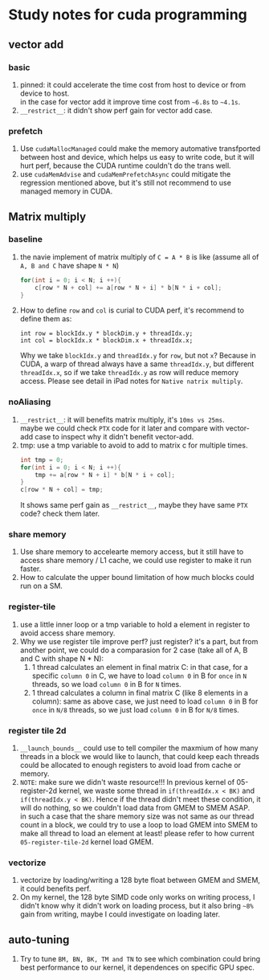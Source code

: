 # Study notes for cuda programming

## vector add
### basic
1. pinned: it could accelerate the time cost from host to device or from device to host.  
in the case for vector add it improve time cost from `~6.8s` to `~4.1s`.
2. `__restrict__`: it didn't show perf gain for vector add case.

### prefetch
1. Use `cudaMallocManaged` could make the memory automative transfported between host and device, which helps us easy to write code, but it will hurt perf, because the CUDA runtime couldn't do the trans well.
2. use `cudaMemAdvise` and `cudaMemPrefetchAsync` could mitigate the regression mentioned above, but it's still not recommend to use managed memory in CUDA.

## Matrix multiply
### baseline
1. the navie implement of matrix multiply of `C = A * B` is like (assume all of `A, B and C` have shape `N * N`)  
    ```cpp
    for(int i = 0; i < N; i ++){
        c[row * N + col] += a[row * N + i] * b[N * i + col];
    }
    ```
2. How to define `row` and `col` is curial to CUDA perf, it's recommend to define them as:
    ```
    int row = blockIdx.y * blockDim.y + threadIdx.y;
    int col = blockIdx.x * blockDim.x + threadIdx.x;
    ```
    Why we take `blockIdx.y` and `threadIdx.y` for `row`, but not `x`?
    Because in CUDA, a warp of thread always have a same `threadIdx.y`, but different `threadIdx.x`, so if we take `threadIdx.y` as row will reduce memory access. Please see detail in iPad notes for `Native natrix multiply`.

### noAliasing
1. `__restrict__`: it will benefits matrix multiply, it's `10ms vs 25ms`.  
maybe we could check `PTX` code for it later and compare with vector-add case to inspect why it didn't benefit vector-add.
2. tmp: use a tmp variable to avoid to add to matrix c for multiple times.
    ```cpp
    int tmp = 0;
    for(int i = 0; i < N; i ++){
        tmp += a[row * N + i] * b[N * i + col];
    }
    c[row * N + col] = tmp;
    ```
    It shows same perf gain as `__restrict__`, maybe they have same `PTX` code? check them later.

### share memory
1. Use share memory to accelearte memory access, but it still have to access share memory / L1 cache, we could use register to make it run faster.
2. How to calculate the upper bound limitation of how much blocks could run on a SM.

### register-tile
1. use a little inner loop or a tmp variable to hold a element in register to avoid access share memory.
2. Why we use register tile improve perf? just register? it's a part, but from another point, we could do a comparasion for 2 case (take all of A, B and C with shape N * N):
    1. 1 thread calculates an element in final matrix C: in that case, for a specific `column 0` in C, we have to load `column 0` in B for `once` in `N` threads, so we load `column 0` in B for `N` times.
    2. 1 thread calculates a column in final matrix C (like 8 elements in a column): same as above case, we just need to load `column 0` in B for `once` in `N/8` threads, so we just load `column 0` in B for `N/8` times.

### register tile 2d
1. `__launch_bounds__` could use to tell compiler the maxmium of how many threads in a block we would like to launch, that could keep each threads could be allocated to enough registers to avoid load from cache or memory.
2. `NOTE`: make sure we didn't waste resource!!! In previous kernel of 05-register-2d kernel, we waste some thread in `if(threadIdx.x < BK)` and `if(threadIdx.y < BK)`. Hence if the thread didn't meet these condition, it will do nothing, so we couldn't load data from GMEM to SMEM ASAP.  
in such a case that the share memory size was not same as our thread count in a block, we could try to use a loop to load GMEM into SMEM to make all thread to load an element at least! please refer to how current `05-register-tile-2d` kernel load GMEM.

### vectorize
1. vectorize by loading/writing a 128 byte float between GMEM and SMEM, it could benefits perf.
2. On my kernel, the 128 byte SIMD code only works on writing process, I didn't know why it didn't work on loading process, but it also bring `~8%` gain from writing, maybe I could investigate on loading later.

## auto-tuning
1. Try to tune `BM, BN, BK, TM and TN` to see which combination could bring best performance to our kernel, it dependences on specific GPU spec.